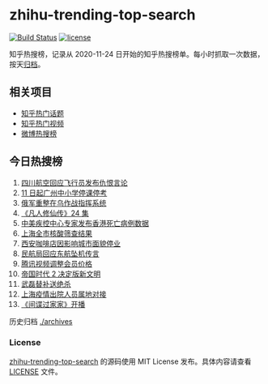 # zhihu-trending-top-search

[![Build Status](https://github.com/justjavac/zhihu-trending-top-search/workflows/ci/badge.svg?branch=main)](https://github.com/justjavac/zhihu-trending-top-search/actions)
[![license](https://img.shields.io/github/license/justjavac/zhihu-trending-top-search)](https://github.com/justjavac/zhihu-trending-top-search/blob/main/LICENSE)

知乎热搜榜，记录从 2020-11-24 日开始的知乎热搜榜单。每小时抓取一次数据，按天[归档](./archives)。

## 相关项目

- [知乎热门话题](https://github.com/justjavac/zhihu-trending-hot-questions)
- [知乎热门视频](https://github.com/justjavac/zhihu-trending-hot-video)
- [微博热搜榜](https://github.com/justjavac/weibo-trending-hot-search)

## 今日热搜榜

<!-- BEGIN -->
<!-- 最后更新时间 Tue Apr 12 2022 02:10:15 GMT+0800 (China Standard Time) -->

1. [四川航空回应飞行员发布仇恨言论](https://www.zhihu.com/search?q=四川航空回应)
1. [11 日起广州中小学停课停考](https://www.zhihu.com/search?q=广州疫情)
1. [俄军重整在乌作战指挥系统](https://www.zhihu.com/search?q=俄乌局势)
1. [《凡人修仙传》24 集](https://www.zhihu.com/search?q=凡人修仙传之魔道争锋二十四集)
1. [中美疾控中心专家发布香港死亡病例数据](https://www.zhihu.com/search?q=香港新冠死亡病例数据)
1. [上海全市核酸筛查结果](https://www.zhihu.com/search?q=上海全市核酸筛查结果)
1. [西安咖啡店因影响城市面貌停业](https://www.zhihu.com/search?q=西安咖啡店)
1. [民航局回应东航坠机传言](https://www.zhihu.com/search?q=民航局回应传言)
1. [腾讯视频调整会员价格](https://www.zhihu.com/search?q=腾讯视频会员价格)
1. [帝国时代 2 决定版新文明](https://www.zhihu.com/search?q=帝国时代2新文明)
1. [武磊替补送绝杀](https://www.zhihu.com/search?q=武磊)
1. [上海疫情出院人员属地对接](https://www.zhihu.com/search?q=上海出院人员)
1. [《间谍过家家》开播](https://www.zhihu.com/search?q=间谍过家家)

<!-- END -->

历史归档 [./archives](./archives)

### License

[zhihu-trending-top-search](https://github.com/justjavac/zhihu-trending-top-search)
的源码使用 MIT License 发布。具体内容请查看 [LICENSE](./LICENSE) 文件。
